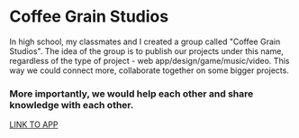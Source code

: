 # Coffee Grain Studios

In high school, my classmates and I created a group called "Coffee Grain Studios". 
The idea of the group is to publish our projects under this name, regardless of the type of project - web app/design/game/music/video. This way we could connect more, collaborate together on some bigger projects. 
### More importantly, we would help each other and share knowledge with each other.

[LINK TO APP](https://coffee-grain-webpage.vercel.app/)
